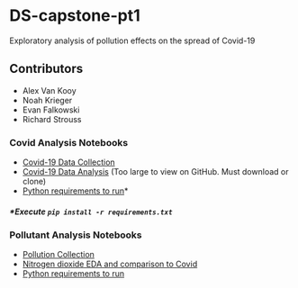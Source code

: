 # DS-capstone-pt1
Exploratory analysis of pollution effects on the spread of Covid-19

## Contributors

- Alex Van Kooy
- Noah Krieger
- Evan Falkowski
- Richard Strouss

### Covid Analysis Notebooks
- [Covid-19 Data Collection](./data/covid/covid_data_collection.ipynb)
- [Covid-19 Data Analysis](./data/covid/covid_data_analysis.ipynb) (Too large to view on GitHub.  Must download or clone)
- [Python requirements to run](./data/covid/requirements.txt)* 

##### *Execute `pip install -r requirements.txt`

### Pollutant Analysis Notebooks
- [Pollution Collection](pollution_data_collection.ipynb)
- [Nitrogen dioxide EDA and comparison to Covid](avk_data_investigation.ipynb)
- [Python requirements to run](pollution_requirements.txt)

